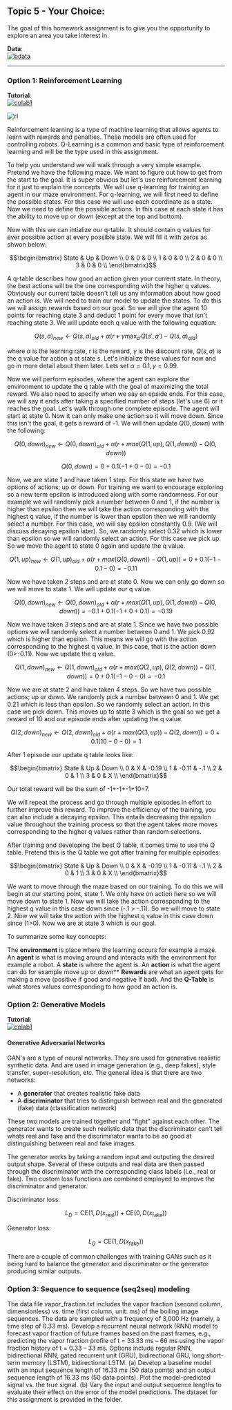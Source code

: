 ## Topic 5 - Your Choice:

The goal of this homework assignment is to give you the opportunity to explore an area you take interest in.


**Data**: <br> [![bdata](https://img.shields.io/badge/osf%20storage-red)](https://osf.io/zq9pc/files/osfstorage#)

---

### Option 1: Reinforcement Learning

**Tutorial**:<br> [![colab1](https://colab.research.google.com/assets/colab-badge.svg)](https://colab.research.google.com/drive/11Qxu8kPlwHQBEB12R11LRJ6erQOk6FY1?usp=sharing) 

![rl](./static/rlwalkgif.gif)

Reinforcement learning is a type of machine learning that allows agents to learn with rewards and penalties. These models are often used for controlling robots. Q-Learning is a common and basic type of reinforcement learning and will be the type used in this assignment. 

To help you understand we will walk through a very simple example. Pretend we have the following maze. We want to figure out how to get from the start to the goal. It is super obvious but let's use reinforcement learning for it just to explain the concepts. We will use q-learning for training an agent in our maze environment. For q-learning, we will first need to define the possible states. For this case we will use each coordinate as a state. Now we need to define the possible actions. In this case at each state it has the ability to move up or down (except at the top and bottom). 


Now with this we can intialize our q-table. It should contain q values for ever possible action at every possible state. We will fill it with zeros as shwon below:

$$\begin{bmatrix}
State & Up & Down \\
0 & 0 & 0 \\
1 & 0 & 0 \\
2 & 0 & 0 \\
3 & 0 & 0 \\
\end{bmatrix}$$

A q-table describes how good an action given your current state. In theory, the best actions will be the one corresponding with the higher q values. Obviously our current table doesn't tell us any information about how good an action is. We will need to train our model to update the states. To do this we will assign rewards based on our goal. So we will give the agent 10 points for reaching state 3 and deduct 1 point for every move that isn't reaching state 3. We will update each q value with the following equation:

$$ Q(s,a) _{new} \leftarrow Q(s,a) _{old} + \alpha(r + \gamma \max _{a'} Q(s',a')- Q(s,a) _{old} )  $$

where $\alpha$ is the learning rate, r is the reward, $\gamma$ is the discount rate, $Q(s,a)$ is the q value for action a at state s. Let's initialize these values for now and go in more detail about them later. Lets set $\alpha=0.1,\gamma=0.99$. 

Now we will perform episodes, where the agent can explore the environment to update the q table with the goal of maximizing the total reward. We also need to specify when we say an epside ends. For this case, we will say it ends after taking a specified number of steps (let's use 6) or it reaches the goal. Let's walk through one complete episode. The agent will start at state 0. Now it can only make one action so it will move down. Since this isn't the goal, it gets a reward of -1. We will then update $Q(0,down)$ with the following:

$$Q(0,down) _{new} \leftarrow Q(0,down) _{old} + \alpha( r + max(Q(1,up),Q(1,down)) -Q(0,down))$$

$$Q(0,down)=0+0.1(-1+0-0)=-0.1$$

Now, we are state 1 and have taken 1 step. For this state we have two options of actions; up or down. For training we want to encourage exploring so a new term epsilon is introduced along with some randomness. For our example we will randomly pick a number between 0 and 1, if the number is higher than epsilon then we will take the action corresponding with the highest q value, if the number is lower than epsilon then we will randomly select a number. For this case, we will say epsilon constantly 0.9. (We will discuss decaying epsilon later). So, we randomly select 0.32 which is lower than epsilon so we will randomly select an action. For this case we pick up. So we move the agent to state 0 again and update the q value. 

$$Q(1,up) _{new} \leftarrow Q(1,up) _{old} + \alpha( r + max(Q(0,down)) -Q(1,up))= 0 + 0.1(-1-0.1-0)=-0.11$$

Now we have taken 2 steps and are at state 0. Now we can only go down so we will move to state 1. We will update our q value.

$$Q(0,down) _{new} \leftarrow Q(0,down) _{old} + \alpha( r + max(Q(1,up),Q(1,down)) -Q(0,down))=-0.1+0.1(-1+0+0.1)=-0.19$$

Now we have taken 3 steps and are at state 1. Since we have two possible options we will randomly select a number between 0 and 1. We pick 0.92 which is higher than epsilon. This means we will go with the action corresponding to the highest q value. In this case, that is the action down (0>-0.11). Now we update the q value. 

$$Q(1,down) _{new} \leftarrow Q(1,down) _{old} + \alpha( r + max(Q(2,up),Q(2,down)) -Q(1,down))= 0 + 0.1(-1-0-0)=-0.1$$

Now we are at state 2 and have taken 4 steps. So we have two possible actions; up or down. We randomly pick a number between 0 and 1. We get 0.21 which is less than epsilon. So we randomly select an action. In this case we pick down. This moves up to state 3 which is the goal so we get a reward of 10 and our episode ends after updating the q value. 

$$Q(2,down) _{new} \leftarrow Q(2,down) _{old} + \alpha( r + max(Q(3,up)) -Q(2,down))= 0 + 0.1(10-0-0)=1$$

After 1 episode our update q table looks like: 

$$\begin{bmatrix}
State & Up & Down \\
0 & X & -0.19 \\
1 & -0.11 & -.1 \\
2 & 0 & 1 \\
3 & 0 & X \\
\end{bmatrix}$$

Our total reward will be the sum of -1+-1+-1+10=7.

We will repeat the process and go through multiple episodes in effort to further improve this reward. To improve the efficiency of the training, you can also include a decaying epsilon. This entails decreasing the epsilon value throughout the training process so that the agent takes more moves corresponding to the higher q values rather than random selections. 

After training and developing the best Q table, it comes time to use the Q table. Pretend this is the Q table we got after training for multiple episodes:

$$\begin{bmatrix}
State & Up & Down \\
0 & X & -0.19 \\
1 & -0.11 & -.1 \\
2 & 0 & 1 \\
3 & 0 & X \\
\end{bmatrix}$$

We want to move through the maze based on our training. To do this we will begin at our starting point, state 1. We only have on action here so we will move down to state 1. Now we will take the action corresponding to the highest q value in this case down since (-.1 > -.11). So we will move to state 2. Now we will take the action with the highest q value in this case down since (1>0). Now we are at state 3 which is our goal. 

To summarize some key concepts:

The **environment** is place where the learning occurs for example a maze. 
An **agent** is what is moving around and interacts with the environment for example a robot.
A **state** is where the agent is. An **action** is what the agent can do for example move up or down**
**Rewards** are what an agent gets for making a move (positive if good and negative if bad). And the **Q-Table** is what stores values corresponding to how good an action is.


### Option 2: Generative Models

**Tutorial**:<br> [![colab1](https://colab.research.google.com/assets/colab-badge.svg)](https://colab.research.google.com/drive/1RXDvPdT3ZjN9ax1FFKVB3pUVeOys6vLn?usp=sharing) 

#### Generative Adversarial Networks

GAN's are a type of neural networks. They are used for generative realistic synthetic data. And are used in image generation (e.g., deep fakes), style transfer, super-resolution, etc. 
The general idea is that there are two networks:

*  A **generator** that creates realistic fake data
*  A **discriminator** that tries to distinguish between real and the generated (fake) data (classification network) 

These two models are trained together and "fight" against each other. The generator wants to create such realistic data that the discriminator can't tell whats real and fake and the discriminator wants to be so good at distinguishing between real and fake images. 

The generator works by taking a random input and outputing the desired output shape. Several of these outputs and real data are then passed through the discriminator with the corresponding class labels (i.e., real or fake). Two custom loss functions are combined employed to improve the discriminator and generator. 

Discriminator loss:

$$
L_D = \text{CE}(1, D(x_{\text{real}})) + \text{CE}(0, D(x_{\text{fake}}))
$$

Generator loss:

$$
L_G = \text{CE}(1, D(x_{\text{fake}}))
$$


There are a couple of common challenges with training GANs such as it being hard to balance the generator and discriminator or the generator producing similar outputs. 

### Option 3: Sequence to sequence (seq2seq) modeling
The data file vapor_fraction.txt includes the vapor fraction (second column, dimensionless) vs. time (first column, unit: ms) of the boiling image sequences. The data are sampled with a frequency of 3,000 Hz (namely, a time step of 0.33 ms). Develop a recurrent neural network (RNN) model to forecast vapor fraction of future frames based on the past frames, e.g., predicting the vapor fraction profile of t = 33.33 ms – 66 ms using the vapor fraction history of t = 0.33 – 33 ms. Options include regular RNN, bidirectional RNN, gated recurrent unit (GRU), bidirectional GRU, long short-term memory (LSTM), bidirectional LSTM. (a) Develop a baseline model with an input sequence length of 16.33 ms (50 data points) and an output sequence length of 16.33 ms (50 data points). Plot the model-predicted signal vs. the true signal. (b) Vary the input and output sequence lengths to evaluate their effect on the error of the model predictions. The dataset for this assignment is provided in the folder.
